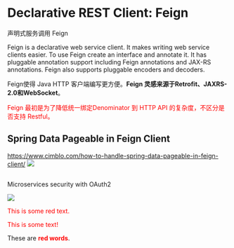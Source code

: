 
# Declarative REST Client: Feign
声明式服务调用 Feign

Feign is a declarative web service client. It makes writing web service clients easier. To use Feign create an interface and annotate it. It has pluggable annotation support including Feign annotations and JAX-RS annotations. Feign also supports pluggable encoders and decoders.

Feign使得 Java HTTP 客户端编写更方便。**Feign 灵感来源于Retrofit、JAXRS-2.0和WebSocket**。

<font color="red">Feign 最初是为了降低统一绑定Denominator 到 HTTP API 的复杂度，不区分是否支持 Restful。</font>



## Spring Data Pageable in Feign Client

https://www.cimblo.com/how-to-handle-spring-data-pageable-in-feign-client/
![](https://i2.wp.com/cimblo.com/wp-content/uploads/2018/08/How-To-Handle-Spring-Data-Pageable-in-Feign-Client.png)

## 



Microservices security with OAuth2

![](https://piotrminkowski.files.wordpress.com/2017/12/oauth2-1.png)



<p style='color:red'>This is some red text.</p>

<font color="red">This is some text!</font>

These are <b style='color:red'>red words</b>.
